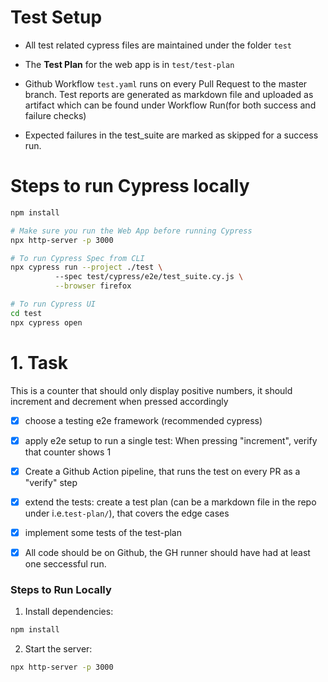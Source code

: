 # Test Setup

- All test related cypress files are maintained under the folder `test` 

- The **Test Plan** for the web app is in `test/test-plan`

- Github Workflow `test.yaml` runs on every Pull Request to the master branch. Test reports are generated as markdown file and uploaded as artifact which can be found under Workflow Run(for both success and failure checks)
  
- Expected failures in the test_suite are marked as skipped for a success run.
  


# Steps to run Cypress locally
```bash
npm install

# Make sure you run the Web App before running Cypress
npx http-server -p 3000

# To run Cypress Spec from CLI
npx cypress run --project ./test \ 
          --spec test/cypress/e2e/test_suite.cy.js \
          --browser firefox

# To run Cypress UI
cd test
npx cypress open 
```

# 1. Task
This is a counter that should only display positive numbers, it should increment and decrement when pressed accordingly

- [x] choose a testing e2e framework (recommended cypress)
- [x] apply e2e setup to run a single test: When pressing "increment", verify that counter shows 1
- [x] Create a Github Action pipeline, that runs the test on every PR as a "verify" step
- [x] extend the tests: create a test plan (can be a markdown file in the repo under i.e.`test-plan/`), that covers the edge cases
- [x] implement some tests of the test-plan
- [x] All code should be on Github, the GH runner should have had at least one seccessful run.  


### Steps to Run Locally
1. Install dependencies:
```bash
npm install
```

2. Start the server:
```bash
npx http-server -p 3000
```